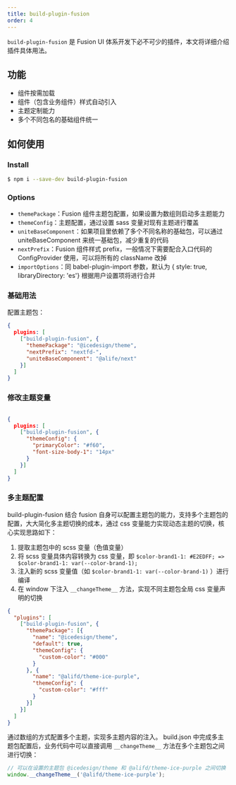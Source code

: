 ```yaml
---
title: build-plugin-fusion
order: 4
---
```


`build-plugin-fusion` 是 Fusion UI 体系开发下必不可少的插件，本文将详细介绍插件具体用法。

## 功能

- 组件按需加载
- 组件（包含业务组件）样式自动引入
- 主题定制能力
- 多个不同包名的基础组件统一

## 如何使用

### Install

```bash
$ npm i --save-dev build-plugin-fusion
```

### Options

- `themePackage`：Fusion 组件主题包配置，如果设置为数组则启动多主题能力
- `themeConfig`：主题配置，通过设置 sass 变量对现有主题进行覆盖
- `uniteBaseComponent`：如果项目里依赖了多个不同名称的基础包，可以通过 uniteBaseComponent 来统一基础包，减少重复的代码
- `nextPrefix`：Fusion 组件样式 prefix，一般情况下需要配合入口代码的 ConfigProvider 使用，可以将所有的 className 改掉
- `importOptions`：同 babel-plugin-import 参数，默认为 { style: true, libraryDirectory: 'es'} 根据用户设置项将进行合并

### 基础用法

配置主题包：

```json
{
  plugins: [
    ["build-plugin-fusion", {
      "themePackage": "@icedesign/theme",
      "nextPrefix": "nextfd-",
      "uniteBaseComponent": "@alife/next"
    }]
  ]
}
```

### 修改主题变量

```json

{
  plugins: [
    ["build-plugin-fusion", {
      "themeConfig": {
        "primaryColor": "#f60",
        "font-size-body-1": "14px"
      }
    }]
  ]
}

```

### 多主题配置

build-plugin-fusion 结合 fusion 自身可以配置主题包的能力，支持多个主题包的配置，大大简化多主题切换的成本，通过 css 变量能力实现动态主题的切换，核心实现思路如下：
1. 提取主题包中的 scss 变量（色值变量）
2. 将 scss 变量具体内容转换为 css 变量，即 `$color-brand1-1: #E2EDFF; => $color-brand1-1: var(--color-brand-1);`
3. 注入新的 scss 变量值（如 `$color-brand1-1: var(--color-brand-1)` ）进行编译
4. 在 window 下注入 `__changeTheme__` 方法，实现不同主题包全局 css 变量声明的切换

```json
{
  "plugins": [
    ["build-plugin-fusion", {
      "themePackage": [{
        "name": "@icedesign/theme",
        "default": true,
        "themeConfig": {
          "custom-color": "#000"
        }
      }, {
        "name": "@alifd/theme-ice-purple",
        "themeConfig": {
          "custom-color": "#fff"
        }
      }]
    }]
  ]
}
```

通过数组的方式配置多个主题，实现多主题内容的注入。
build.json 中完成多主题包配置后，业务代码中可以直接调用 `__changeTheme__` 方法在多个主题包之间进行切换：

```js
// 可以在设置的主题包 @icedesign/theme 和 @alifd/theme-ice-purple 之间切换
window.__changeTheme__('@alifd/theme-ice-purple');
```